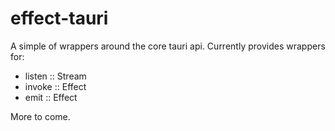 # effect-tauri

A simple of wrappers around the core tauri api. Currently provides wrappers for:

- listen :: Stream
- invoke :: Effect
- emit   :: Effect

More to come.

